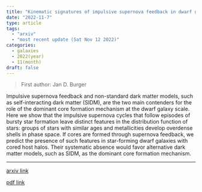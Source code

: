 ```yaml
---
title: "Kinematic signatures of impulsive supernova feedback in dwarf galaxies"
date: "2022-11-7"
type: article
tags:
  - "arxiv"
  - "most recent update (Sat Nov 12 2022)"
categories:
  - galaxies
  - 2022(year)
  - 11(month)
draft: false
---
```


> First author: Jan D. Burger

 Impulsive supernova feedback and non-standard dark matter models, such as
self-interacting dark matter (SIDM), are the two main contenders for the role
of the dominant core formation mechanism at the dwarf galaxy scale. Here we
show that the impulsive supernova cycles that follow episodes of bursty star
formation leave distinct features in the distribution function of stars: groups
of stars with similar ages and metallicities develop overdense shells in phase
space. If cores are formed through supernova feedback, we predict the presence
of such features in star-forming dwarf galaxies with cored host halos. Their
systematic absence would favor alternative dark matter models, such as SIDM, as
the dominant core formation mechanism.

---
[arxiv link](http://arxiv.org/abs/2211.03795v1)

[pdf link](http://arxiv.org/pdf/2211.03795v1)